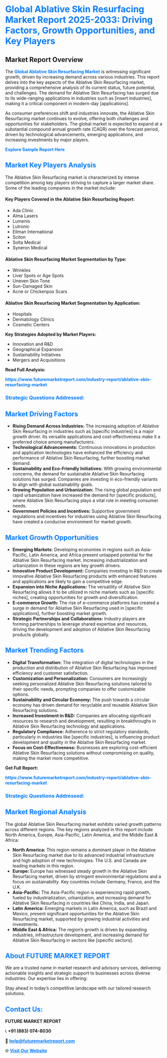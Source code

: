 <h1 style="color: #007BFF;">Global Ablative Skin Resurfacing Market Report 2025-2033: Driving Factors, Growth Opportunities, and Key Players</h1>

<section id="overview">
<h2>Market Report Overview</h2>
<p>The <a href="https://www.futuremarketreport.com/industry-report/ablative-skin-resurfacing-market" style="color: #007BFF; text-decoration: none;"><strong>Global Ablative Skin Resurfacing Market</strong></a> is witnessing significant growth, driven by increasing demand across various industries. This report delves into the key aspects of the Ablative Skin Resurfacing market, providing a comprehensive analysis of its current status, future potential, and challenges. The demand for Ablative Skin Resurfacing has surged due to its wide-ranging applications in industries such as [insert industries], making it a critical component in modern-day [applications].</p>
<p>As consumer preferences shift and industries innovate, the Ablative Skin Resurfacing market continues to evolve, offering both challenges and opportunities for stakeholders. The global market is expected to expand at a substantial compound annual growth rate (CAGR) over the forecast period, driven by technological advancements, emerging applications, and increasing investments by major players.</p>
</section>

<section id="overview">
<p><a href="https://www.futuremarketreport.com/request-sample/reportId=64216" style="color: #007BFF; text-decoration: none;"><strong>Explore Sample Report Here</strong></a></p>
</section>

<section id="key-players">
<h2 style="color: #007BFF;">Market Key Players Analysis</h2>
<p>The Ablative Skin Resurfacing market is characterized by intense competition among key players striving to capture a larger market share. Some of the leading companies in the market include:</p>
<h4>Key Players Covered in the Ablative Skin Resurfacing Report:</h4>
<ul><li>Ada Clinic</li><li>Alma Lasers</li><li>Lumenis</li><li>Lutronic</li><li>Ellman International</li><li>Sciton</li><li>Solta Medical</li><li>Syneron Medical</li></ul>
<h4>Ablative Skin Resurfacing Market Segmentation by Type:</h4>
<ul><li>Wrinkles</li><li>Liver Spots or Age Spots</li><li>Uneven Skin Tone</li><li>Sun-Damaged Skin</li><li>Acne or Chickenpox Scars</li></ul>

<h4>Ablative Skin Resurfacing Market Segmentation by Application:</h4>
<ul><li>Hospitals</li><li>Dermatology Clinics</li><li>Cosmetic Centers</li></ul>
<p><strong>Key Strategies Adopted by Market Players:</strong></p>
<ul>
<li>Innovation and R&D</li>
<li>Geographical Expansion</li>
<li>Sustainability Initiatives</li>
<li>Mergers and Acquisitions</li>
</ul>
</section>

<section>
<p><strong>Read Full Analysis: </strong></p><a href="https://www.futuremarketreport.com/industry-report/ablative-skin-resurfacing-market" style="color: #007BFF; text-decoration: none;"><strong>https://www.futuremarketreport.com/industry-report/ablative-skin-resurfacing-market</strong></a>
<h3 style="color: #007BFF;">Strategic Questions Addressed:</h3>
</section>

<section id="driving-factors">
<h2 style="color: #007BFF;">Market Driving Factors</h2>
<ul>
<li><strong>Rising Demand Across Industries:</strong> The increasing adoption of Ablative Skin Resurfacing in industries such as [specific industries] is a major growth driver. Its versatile applications and cost-effectiveness make it a preferred choice among manufacturers.</li>
<li><strong>Technological Advancements:</strong> Continuous innovations in production and application technologies have enhanced the efficiency and performance of Ablative Skin Resurfacing, further boosting market demand.</li>
<li><strong>Sustainability and Eco-Friendly Initiatives:</strong> With growing environmental concerns, the demand for sustainable Ablative Skin Resurfacing solutions has surged. Companies are investing in eco-friendly variants to align with global sustainability goals.</li>
<li><strong>Growing Population and Urbanization:</strong> The rising global population and rapid urbanization have increased the demand for [specific products], where Ablative Skin Resurfacing plays a vital role in meeting consumer needs.</li>
<li><strong>Government Policies and Incentives:</strong> Supportive government regulations and incentives for industries using Ablative Skin Resurfacing have created a conducive environment for market growth.</li>
</ul>
</section>

<section id="growth-opportunities">
<h2 style="color: #007BFF;">Market Growth Opportunities</h2>
<ul>
<li><strong>Emerging Markets:</strong> Developing economies in regions such as Asia-Pacific, Latin America, and Africa present untapped potential for the Ablative Skin Resurfacing market. Increasing industrialization and urbanization in these regions are key growth drivers.</li>
<li><strong>Innovative Product Development:</strong> Companies investing in R&D to create innovative Ablative Skin Resurfacing products with enhanced features and applications are likely to gain a competitive edge.</li>
<li><strong>Expansion into Niche Applications:</strong> The versatility of Ablative Skin Resurfacing allows it to be utilized in niche markets such as [specific niches], creating opportunities for growth and diversification.</li>
<li><strong>E-commerce Growth:</strong> The rise of e-commerce platforms has created a surge in demand for Ablative Skin Resurfacing used in [specific applications], further boosting market growth.</li>
<li><strong>Strategic Partnerships and Collaborations:</strong> Industry players are forming partnerships to leverage shared expertise and resources, driving the development and adoption of Ablative Skin Resurfacing products globally.</li>
</ul>
</section>

<section id="trending-factors">
<h2 style="color: #007BFF;">Market Trending Factors</h2>
<ul>
<li><strong>Digital Transformation:</strong> The integration of digital technologies in the production and distribution of Ablative Skin Resurfacing has improved efficiency and customer satisfaction.</li>
<li><strong>Customization and Personalization:</strong> Consumers are increasingly seeking personalized Ablative Skin Resurfacing solutions tailored to their specific needs, prompting companies to offer customizable options.</li>
<li><strong>Sustainability and Circular Economy:</strong> The push towards a circular economy has driven demand for recyclable and reusable Ablative Skin Resurfacing solutions.</li>
<li><strong>Increased Investment in R&D:</strong> Companies are allocating significant resources to research and development, resulting in breakthroughs in Ablative Skin Resurfacing technology and applications.</li>
<li><strong>Regulatory Compliance:</strong> Adherence to strict regulatory standards, particularly in industries like [specific industries], is influencing product development and quality in the Ablative Skin Resurfacing market.</li>
<li><strong>Focus on Cost-Effectiveness:</strong> Businesses are exploring cost-efficient Ablative Skin Resurfacing solutions without compromising on quality, making the market more competitive.</li>
</ul>
</section>

<section>
<p><strong>Get Full Report: </strong></p><a href="https://www.futuremarketreport.com/industry-report/ablative-skin-resurfacing-market" style="color: #007BFF; text-decoration: none;"><strong>https://www.futuremarketreport.com/industry-report/ablative-skin-resurfacing-market</strong></a>
<h3 style="color: #007BFF;">Strategic Questions Addressed:</h3>
</section>


<section id="regional-analysis">
<h2 style="color: #007BFF;">Market Regional Analysis</h2>
<p>The global Ablative Skin Resurfacing market exhibits varied growth patterns across different regions. The key regions analyzed in this report include North America, Europe, Asia-Pacific, Latin America, and the Middle East & Africa:</p>
<ul>
<li><strong>North America:</strong> This region remains a dominant player in the Ablative Skin Resurfacing market due to its advanced industrial infrastructure and high adoption of new technologies. The U.S. and Canada are leading markets in this region.</li>
<li><strong>Europe:</strong> Europe has witnessed steady growth in the Ablative Skin Resurfacing market, driven by stringent environmental regulations and a focus on sustainability. Key countries include Germany, France, and the U.K.</li>
<li><strong>Asia-Pacific:</strong> The Asia-Pacific region is experiencing rapid growth, fueled by industrialization, urbanization, and increasing demand for Ablative Skin Resurfacing in countries like China, India, and Japan.</li>
<li><strong>Latin America:</strong> Emerging markets in Latin America, such as Brazil and Mexico, present significant opportunities for the Ablative Skin Resurfacing market, supported by growing industrial activities and investments.</li>
<li><strong>Middle East & Africa:</strong> The region’s growth is driven by expanding industries, infrastructure development, and increasing demand for Ablative Skin Resurfacing in sectors like [specific sectors].</li>
</ul>
</section>

<footer>
<h2 style="color: #007BFF;">About FUTURE MARKET REPORT</h2>
<p>We are a trusted name in market research and advisory services, delivering actionable insights and strategic support to businesses across diverse industries. Our expertise lies in offering:</p>

<p>Stay ahead in today’s competitive landscape with our tailored research solutions.</p>

<h2 style="color: #007BFF;">Contact Us:</h2>
<p><strong>FUTURE MARKET REPORT</strong></p>
<p>📞 <strong>+91 (883) 074-8030</strong></p>
<p>📧 <strong><a href="mailto:help@futuremarketreport.com" style="color: #007BFF;">help@futuremarketreport.com</a></strong></p>
<p>🌐 <strong><a href="https://www.futuremarketreport.com/" style="color: #007BFF;">Visit Our Website</a></strong></p>
</footer>